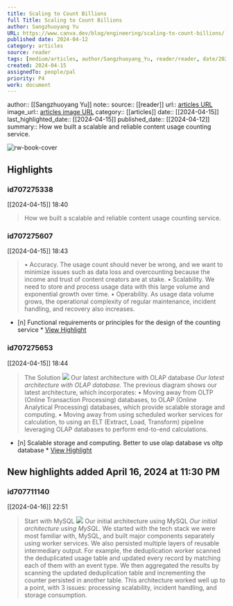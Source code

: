 ```yaml
---
title: Scaling to Count Billions
full Title: Scaling to Count Billions
author: Sangzhuoyang Yu
URL: https://www.canva.dev/blog/engineering/scaling-to-count-billions/
published date: 2024-04-12
category: articles
source: reader
tags: [medium/articles, author/Sangzhuoyang_Yu, reader/reader, date/2024-04-15, area/reader]
created: 2024-04-15
assignedTo: people/pal
priority: P4
work: document
---
```

author:: [[Sangzhuoyang Yu]]
note:: 
source:: [[reader]]
url:: [articles URL](https://www.canva.dev/blog/engineering/scaling-to-count-billions/)
image_url:: [articles image URL](https://www.canva.dev/icon-192x192.png)
category:: [[articles]]
date:: [[2024-04-15]]
last_highlighted_date:: [[2024-04-15]]
published_date:: [[2024-04-12]]
summary:: How we built a scalable and reliable content usage counting service.


![rw-book-cover](https://www.canva.dev/icon-192x192.png)

## Highlights
### id707275338
[[2024-04-15]] 18:40
> How we built a scalable and reliable content usage counting service.


### id707275607
[[2024-04-15]] 18:43
> • Accuracy. The usage count should never be wrong, and we want to minimize issues such as data loss and overcounting because the income and trust of content creators are at stake.
> • Scalability. We need to store and process usage data with this large volume and exponential growth over time.
> • Operability. As usage data volume grows, the operational complexity of regular maintenance, incident handling, and recovery also increases.

- [n] Functional requirements or principles for the design of the counting service  * [View Highlight](https://read.readwise.io/read/01hvj282rk3grqqhx568tyfnwm)


### id707275653
[[2024-04-15]] 18:44
> The Solution
> ![](https://www.canva.dev/_next/static/media/final.abe03387.png)
> Our latest architecture with OLAP database
> *Our latest architecture with OLAP database.*
> The previous diagram shows our latest architecture, which incorporates:
> • Moving away from OLTP (Online Transaction Processing) databases, to OLAP (Online Analytical Processing) databases, which provide scalable storage and computing.
> • Moving away from using scheduled worker services for calculation, to using an ELT (Extract, Load, Transform) pipeline leveraging OLAP databases to perform end-to-end calculations.

- [n] Scalable storage and computing. Better to use olap database vs oltp database  * [View Highlight](https://read.readwise.io/read/01hvj29y5xgzgc1nhxpwmjvn5a)


## New highlights added April 16, 2024 at 11:30 PM
### id707711140
[[2024-04-16]] 22:51
> Start with MySQL
> ![](https://www.canva.dev/_next/static/media/initial.6687fa4f.png)
> Our initial architecture using MySQL
> *Our initial architecture using MySQL.*
> We started with the tech stack we were most familiar with, MySQL, and built major components separately using worker services. We also persisted multiple layers of reusable intermediary output. For example, the deduplication worker scanned the deduplicated usage table and updated every record by matching each of them with an event type. We then aggregated the results by scanning the updated deduplication table and incrementing the counter persisted in another table. This architecture worked well up to a point, with 3 issues: processing scalability, incident handling, and storage consumption.


